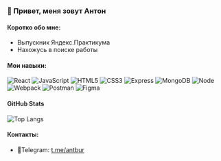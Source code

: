 ### :wave: Привет, меня зовут Антон

#### Коротко обо мне:

- Выпускник Яндекс.Практикума
- Нахожусь в поиске работы

#### Мои навыки:

![React](https://img.shields.io/badge/-React-21232a?logo=react&logoColor=61dafb)
![JavaScript](https://img.shields.io/badge/-JavaScript-f7df1e?logo=javaScript&logoColor=black)
![HTML5](https://img.shields.io/badge/-HTML5-e34f26?logo=html5&logoColor=white)
![CSS3](https://img.shields.io/badge/-CSS3-1572b6?logo=css3&logoColor=white)
![Express](https://img.shields.io/badge/-Express-000000?logo=express&logoColor=white)
![MongoDB](https://img.shields.io/badge/-MongoDB-56a14b?logo=mongodb&logoColor=white)
![Node](https://img.shields.io/badge/-Node.js-469837?logo=Node.JS&logoColor=white)
![Webpack](https://img.shields.io/badge/-Webpack-99d6f8?logo=webpack&logoColor=black)
![Postman](https://img.shields.io/badge/-Postamn-ff6c37?logo=Postman&logoColor=white)
![Figma](https://img.shields.io/badge/-Figma-f24e1e?logo=Figma&logoColor=white)

#### GitHub Stats
![Top Langs](https://github-readme-stats.vercel.app/api/top-langs/?username=AntB2142&layout=compact)

#### Контакты:

- :iphone:Telegram: [t.me/antbur](https://t.me/antbur)</br>